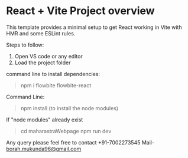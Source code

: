 # React + Vite Project overview

This template provides a minimal setup to get React working in Vite with HMR and some ESLint rules.

Steps to follow:

1. Open VS code or any editor
2. Load the project folder

command line to install dependencies:

> npm i flowbite flowbite-react

Command Line:

> npm install (to install the node modules)

If "node modules" already exist

> cd maharastraWebpage
> npm run dev

Any query please feel free to contact +91-7002273545
Mail- borah.mukunda96@gmail.com
